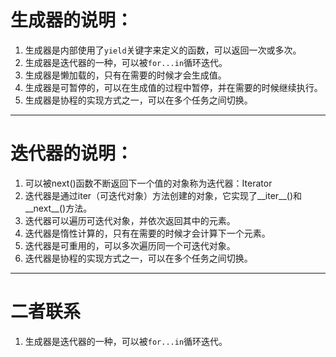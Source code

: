 # 生成器的说明：

1. 生成器是内部使用了`yield`关键字来定义的函数，可以返回一次或多次。
2. 生成器是迭代器的一种，可以被`for...in`循环迭代。
3. 生成器是懒加载的，只有在需要的时候才会生成值。
4. 生成器是可暂停的，可以在生成值的过程中暂停，并在需要的时候继续执行。
5. 生成器是协程的实现方式之一，可以在多个任务之间切换。
***

# 迭代器的说明：
1. 可以被next()函数不断返回下一个值的对象称为迭代器：Iterator
2. 迭代器是通过iter（可迭代对象）方法创建的对象，它实现了__iter__()和__next__()方法。
3. 迭代器可以遍历可迭代对象，并依次返回其中的元素。
4. 迭代器是惰性计算的，只有在需要的时候才会计算下一个元素。
5. 迭代器是可重用的，可以多次遍历同一个可迭代对象。
6. 迭代器是协程的实现方式之一，可以在多个任务之间切换。

***

# 二者联系
1. 生成器是迭代器的一种，可以被`for...in`循环迭代。




